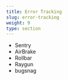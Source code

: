 ```yaml
---
title: Error Tracking
slug: error-tracking
weight: 9
type: section
---
```


* Sentry
* AirBrake
* Rollbar
* Raygun
* bugsnag
